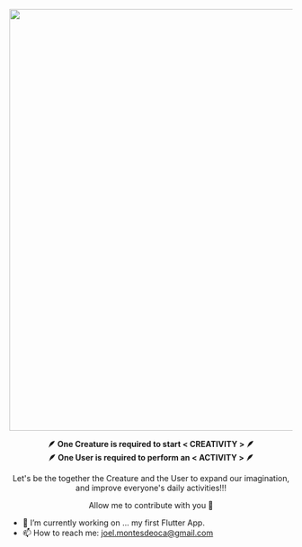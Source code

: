 <p align="center">
<img width="750" src="[https://user-images.githubusercontent.com/122069243/216305267-660be15c-cce5-4c64-9b15-838a51bf8fae.gif](https://github.com/JoelMdO/JoelMdO/assets/122069243/10ee53ca-bbe3-4a98-a161-c6ac483f3ab4)">
</p>

<p align="center">
<b>🪶 One Creature is required to start < CREATIVITY > 🪶</b><br>
<b>🪶 One User is required to perform an < ACTIVITY > 🪶 </b><br>
</p>

<p align="center">Let's be the together the Creature and the User to expand our imagination, and improve everyone's daily activities!!!</p> 


<p align="center">Allow me to contribute with you 🤝
</b><br><p/>

- 🔭 I’m currently working on ... my first Flutter App.
- 📫 How to reach me: joel.montesdeoca@gmail.com

